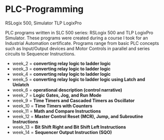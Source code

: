 # PLC-Programming
RSLogix 500, Simulator TLP LogixPro

PLC programs written in SLC 500 series: RSLogix 500 and TLP LogixPro Simulator. These programs were created during a course I took for an Industrial Automation certificate. Programs range from basic PLC concepts such as Input/Output devices and Motor Controls in parallel and series circuits to Sequencer Instructions.  

- week_2 = **converting relay logic to ladder logic**
- week_3 = **converting relay logic to ladder logic**
- week_4 = **converting relay logic to ladder logic**
- week_5 = **converting relay logic to ladder logic using Latch and Unlatch**
- week_6 = **operational description (control narrative)**
- week_7 = **Logic Gates, Jog, and Run Mode**
- week_9 = **Time Timers and Cascaded Timers as Oscillator**
- week_10 = **Time Timers with Counters**
- week_11 = **Math and Compare Instructions**
- week_12 = **Master Control Reset (MCR), Jump, and Subroutine Instructions**
- week_13 = **Bit Shift Right and Bit Shift Left Instructions**
- week_14 = **Sequencer Output Instruction (SQO)**

